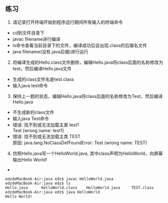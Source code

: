 ## 练习
1. 请记录打开终端开始到程序运行期间所有输入的终端命令
- cd到文件目录下
- javac filename进行编译
- ls命令查看当前目录下的文件，编译成功后会出现.class的后缀名文件
- java filename(没有.java后缀)进行运行

2. 将编译生成的Hello.class文件删除，编辑Hello.java将class后面的名称修改为test，然后编译Hello.java文件
- 生成的class文件名是test.class
- 输入java test命令

3. 保持上一题的状态，编辑Hello.java将class后面的名称修改为Test，然后编译Hello.java
- 不生成新的class文件
- 输入java Test命令
- 错误: 找不到或无法加载主类 test1   
Test (wrong name: test1)
- 错误: 找不到或无法加载主类 TEST   
原因: java.lang.NoClassDefFoundError: Test (wrong name: TEST)

4. 仿照Hello.java写一个HelloWorld.java, 其中class声明为HelloWorld，向屏幕输出Hello World!
- 
```
edzdeMacBook-Air:java edz$ javac HelloWorld.java 
edzdeMacBook-Air:java edz$ ls
Hello.java		HelloWorld.class	HelloWorld.java		TEST.class
edzdeMacBook-Air:java edz$ java HelloWorld
Hello World!
```